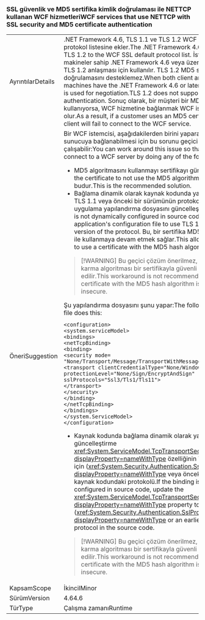 ### <a name="wcf-services-that-use-nettcp-with-ssl-security-and-md5-certificate-authentication"></a><span data-ttu-id="6614e-101">SSL güvenlik ve MD5 sertifika kimlik doğrulaması ile NETTCP kullanan WCF hizmetleri</span><span class="sxs-lookup"><span data-stu-id="6614e-101">WCF services that use NETTCP with SSL security and MD5 certificate authentication</span></span>

|   |   |
|---|---|
|<span data-ttu-id="6614e-102">Ayrıntılar</span><span class="sxs-lookup"><span data-stu-id="6614e-102">Details</span></span>|<span data-ttu-id="6614e-103">.NET Framework 4.6, TLS 1.1 ve TLS 1.2 WCF SSL varsayılan protokol listesine ekler.</span><span class="sxs-lookup"><span data-stu-id="6614e-103">The .NET Framework 4.6 adds TLS 1.1 and TLS 1.2 to the WCF SSL default protocol list.</span></span> <span data-ttu-id="6614e-104">İstemci ve sunucu makineler sahip .NET Framework 4.6 veya üzeri yüklü olduğunda, TLS 1.2 anlaşması için kullanılır. TLS 1.2 MD5 sertifika kimlik doğrulamasını desteklemez.</span><span class="sxs-lookup"><span data-stu-id="6614e-104">When both client and server machines have the .NET Framework 4.6 or later installed, TLS 1.2 is used for negotiation.TLS 1.2 does not support MD5 certificate authentication.</span></span> <span data-ttu-id="6614e-105">Sonuç olarak, bir müşteri bir MD5 sertifikası kullanıyorsa, WCF hizmetine bağlanmak WCF istemcisini başarısız olur.</span><span class="sxs-lookup"><span data-stu-id="6614e-105">As a result, if a customer uses an MD5 certificate, the WCF client will fail to connect to the WCF service.</span></span>|
|<span data-ttu-id="6614e-106">Öneri</span><span class="sxs-lookup"><span data-stu-id="6614e-106">Suggestion</span></span>|<span data-ttu-id="6614e-107">Bir WCF istemcisi, aşağıdakilerden birini yaparak bir WCF sunucuya bağlanabilmesi için bu sorunu geçici olarak çalışabilir:</span><span class="sxs-lookup"><span data-stu-id="6614e-107">You can work around this issue so that a WCF client can connect to a WCF server by doing any of the following:</span></span><ul><li><span data-ttu-id="6614e-108">MD5 algoritmasını kullanmayı sertifikayı güncelleştirin.</span><span class="sxs-lookup"><span data-stu-id="6614e-108">Update the certificate to not use the MD5 algorithm.</span></span> <span data-ttu-id="6614e-109">Önerilen çözüm budur.</span><span class="sxs-lookup"><span data-stu-id="6614e-109">This is the recommended solution.</span></span></li><li><span data-ttu-id="6614e-110">Bağlama dinamik olarak kaynak kodunda yapılandırılmamışsa, TLS 1.1 veya önceki bir sürümünün protokolü kullanmak için uygulama yapılandırma dosyasını güncelleştirin.</span><span class="sxs-lookup"><span data-stu-id="6614e-110">If the binding is not dynamically configured in source code, update the application's configuration file to use TLS 1.1 or an earlier version of the protocol.</span></span> <span data-ttu-id="6614e-111">Bu, bir sertifika MD5 karma algoritması ile kullanmaya devam etmek sağlar.</span><span class="sxs-lookup"><span data-stu-id="6614e-111">This allows you to continue to use a certificate with the MD5 hash algorithm.</span></span></li></ul> <blockquote> [!WARNING] <span data-ttu-id="6614e-112">Bu geçici çözüm önerilmez, bu yana MD5 karma algoritması bir sertifikayla güvenli olarak kabul edilir.</span><span class="sxs-lookup"><span data-stu-id="6614e-112">This workaround is not recommended, since a certificate with the MD5 hash algorithm is considered insecure.</span></span></blockquote> <span data-ttu-id="6614e-113">Şu yapılandırma dosyasını şunu yapar:</span><span class="sxs-lookup"><span data-stu-id="6614e-113">The following configuration file does this:</span></span><pre><code class="lang-xml">&lt;configuration&gt;&#13;&#10;&lt;system.serviceModel&gt;&#13;&#10;&lt;bindings&gt;&#13;&#10;&lt;netTcpBinding&gt;&#13;&#10;&lt;binding&gt;&#13;&#10;&lt;security mode= &quot;None/Transport/Message/TransportWithMessageCredential&quot; &gt;&#13;&#10;&lt;transport clientCredentialType=&quot;None/Windows/Certificate&quot;&#13;&#10;protectionLevel=&quot;None/Sign/EncryptAndSign&quot;&#13;&#10;sslProtocols=&quot;Ssl3/Tls1/Tls11&quot;&gt;&#13;&#10;&lt;/transport&gt;&#13;&#10;&lt;/security&gt;&#13;&#10;&lt;/binding&gt;&#13;&#10;&lt;/netTcpBinding&gt;&#13;&#10;&lt;/bindings&gt;&#13;&#10;&lt;/system.ServiceModel&gt;&#13;&#10;&lt;/configuration&gt;&#13;&#10;</code></pre><ul><li><span data-ttu-id="6614e-114">Kaynak kodunda bağlama dinamik olarak yapılandırılmışsa, güncelleştirme <xref:System.ServiceModel.TcpTransportSecurity.SslProtocols?displayProperty=nameWithType> özelliğinin TLS 1.1 kullanmak için (<xref:System.Security.Authentication.SslProtocols.Tls11?displayProperty=nameWithType> veya önceki bir sürümünün kaynak kodundaki protokolü.</span><span class="sxs-lookup"><span data-stu-id="6614e-114">If the binding is dynamically configured in source code, update the <xref:System.ServiceModel.TcpTransportSecurity.SslProtocols?displayProperty=nameWithType> property to use TLS 1.1 (<xref:System.Security.Authentication.SslProtocols.Tls11?displayProperty=nameWithType> or an earlier version of the protocol in the source code.</span></span></li></ul> <blockquote> [!WARNING] <span data-ttu-id="6614e-115">Bu geçici çözüm önerilmez, bu yana MD5 karma algoritması bir sertifikayla güvenli olarak kabul edilir.</span><span class="sxs-lookup"><span data-stu-id="6614e-115">This workaround is not recommended, since a certificate with the MD5 hash algorithm is considered insecure.</span></span></blockquote> |
|<span data-ttu-id="6614e-116">Kapsam</span><span class="sxs-lookup"><span data-stu-id="6614e-116">Scope</span></span>|<span data-ttu-id="6614e-117">İkincil</span><span class="sxs-lookup"><span data-stu-id="6614e-117">Minor</span></span>|
|<span data-ttu-id="6614e-118">Sürüm</span><span class="sxs-lookup"><span data-stu-id="6614e-118">Version</span></span>|<span data-ttu-id="6614e-119">4.6</span><span class="sxs-lookup"><span data-stu-id="6614e-119">4.6</span></span>|
|<span data-ttu-id="6614e-120">Tür</span><span class="sxs-lookup"><span data-stu-id="6614e-120">Type</span></span>|<span data-ttu-id="6614e-121">Çalışma zamanı</span><span class="sxs-lookup"><span data-stu-id="6614e-121">Runtime</span></span>|

